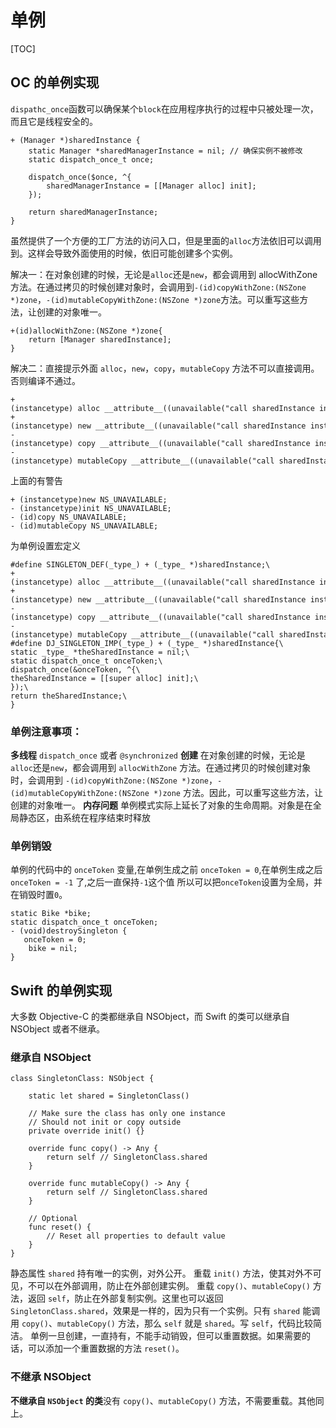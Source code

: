 # 单例

[TOC]

## OC 的单例实现

`dispathc_once`函数可以确保某个`block`在应用程序执行的过程中只被处理一次，而且它是线程安全的。


```
+ (Manager *)sharedInstance {
    static Manager *sharedManagerInstance = nil; // 确保实例不被修改
    static dispatch_once_t once;

    dispatch_once($once, ^{
        sharedManagerInstance = [[Manager alloc] init];
    });

    return sharedManagerInstance;
}
```

虽然提供了一个方便的工厂方法的访问入口，但是里面的`alloc`方法依旧可以调用到。这样会导致外面使用的时候，依旧可能创建多个实例。

解决一：在对象创建的时候，无论是`alloc`还是`new`，都会调用到 allocWithZone方法。在通过拷贝的时候创建对象时，会调用到`-(id)copyWithZone:(NSZone *)zone`，`-(id)mutableCopyWithZone:(NSZone *)zone`方法。可以重写这些方法，让创建的对象唯一。

```
+(id)allocWithZone:(NSZone *)zone{
    return [Manager sharedInstance];
}
```
解决二：直接提示外面 `alloc`，`new`，`copy`，`mutableCopy` 方法不可以直接调用。否则编译不通过。


```
+(instancetype) alloc __attribute__((unavailable("call sharedInstance instead")));
+(instancetype) new __attribute__((unavailable("call sharedInstance instead")));
-(instancetype) copy __attribute__((unavailable("call sharedInstance instead")));
-(instancetype) mutableCopy __attribute__((unavailable("call sharedInstance instead")));
```

上面的有警告

```
+ (instancetype)new NS_UNAVAILABLE;
- (instancetype)init NS_UNAVAILABLE;
- (id)copy NS_UNAVAILABLE;
- (id)mutableCopy NS_UNAVAILABLE;
```

为单例设置宏定义


```
#define SINGLETON_DEF(_type_) + (_type_ *)sharedInstance;\
+(instancetype) alloc __attribute__((unavailable("call sharedInstance instead")));\
+(instancetype) new __attribute__((unavailable("call sharedInstance instead")));\
-(instancetype) copy __attribute__((unavailable("call sharedInstance instead")));\
-(instancetype) mutableCopy __attribute__((unavailable("call sharedInstance instead")));\
#define DJ_SINGLETON_IMP(_type_) + (_type_ *)sharedInstance{\
static _type_ *theSharedInstance = nil;\
static dispatch_once_t onceToken;\
dispatch_once(&onceToken, ^{\
theSharedInstance = [[super alloc] init];\
});\
return theSharedInstance;\
}
```

### 单例注意事项：
**多线程**  `dispatch_once` 或者 `@synchronized`
**创建** 在对象创建的时候，无论是`alloc`还是`new`，都会调用到 `allocWithZone` 方法。在通过拷贝的时候创建对象时，会调用到 `-(id)copyWithZone:(NSZone *)zone`，`-(id)mutableCopyWithZone:(NSZone *)zone` 方法。因此，可以重写这些方法，让创建的对象唯一。
**内存问题** 单例模式实际上延长了对象的生命周期。对象是在全局静态区，由系统在程序结束时释放


### 单例销毁

单例的代码中的 `onceToken` 变量,在单例生成之前 `onceToken = 0`,在单例生成之后 `onceToken = -1` 了,之后一直保持`-1`这个值
所以可以把`onceToken`设置为全局，并在销毁时置`0`。


```
static Bike *bike;
static dispatch_once_t onceToken;
- (void)destroySingleton {
   onceToken = 0;
    bike = nil;
}
```


## Swift 的单例实现

大多数 Objective-C 的类都继承自 NSObject，而 Swift 的类可以继承自 NSObject 或者不继承。
### 继承自 NSObject

```
class SingletonClass: NSObject {

    static let shared = SingletonClass()
    
    // Make sure the class has only one instance
    // Should not init or copy outside
    private override init() {}
    
    override func copy() -> Any {
        return self // SingletonClass.shared
    }
    
    override func mutableCopy() -> Any {
        return self // SingletonClass.shared
    }
    
    // Optional
    func reset() {
        // Reset all properties to default value
    }
}

```
静态属性 `shared` 持有唯一的实例，对外公开。
重载 `init()` 方法，使其对外不可见，不可以在外部调用，防止在外部创建实例。
重载 `copy()`、`mutableCopy()` 方法，返回 `self`，防止在外部复制实例。这里也可以返回 `SingletonClass.shared`，效果是一样的，因为只有一个实例。只有 `shared` 能调用 `copy()`、`mutableCopy()` 方法，那么 `self` 就是 `shared`。写 `self`，代码比较简洁。
单例一旦创建，一直持有，不能手动销毁，但可以重置数据。如果需要的话，可以添加一个重置数据的方法 `reset()`。

### 不继承 NSObject

**不继承自 `NSObject` 的类**没有 `copy()`、`mutableCopy()` 方法，不需要重载。其他同上。





